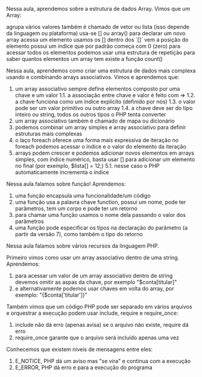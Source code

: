 Nessa aula, aprendemos sobre a estrutura de dados Array. Vimos que um Array:

agrupa vários valores
também é chamado de vetor ou lista (isso depende da linguagem ou plataforma)
usa-se [] ou array() para declarar um novo array
acessa um elemento usamos os []
dentro dos `[]´ vem a posição do elemento
possui um índice que por padrão começa com 0 (zero)
para acessar todos os elementos podemos usar uma estrutura de repetição
para saber quantos elementos um array tem existe a função count()

Nessa aula, aprendemos como criar uma estrutura de dados mais complexa usando e combinando arrays associativos. Vimos e aprendemos que:

1. um array associativo sempre define elementos composto por uma chave e um valor
1.1. a associação entre chave e valor é feito com =>
1.2. a chave funciona como um índice explicito (definido por nós)
1.3. o valor pode ser um valor primitivo ou outro array
1.4. a chave deve ser do tipo inteiro ou string, todos os outros tipos o PHP tenta converter
2. um array associativo também é chamado de mapa ou dicionário
3. podemos combinar um array simples e array associativo para definir estruturas mais complexas
4. o laço foreach oferece uma forma mais expressiva de iteração
no foreach podemos acessar o índice e o valor do elemento da iteração
5. arrays podem crescer e podemos adicionar novos elementos
em arrays simples, com índice numérico, basta usar [] para adicionar um elemento no final (por exemplo, $lista[] = 12;)
5.1. nesse caso o PHP automaticamente incrementa o índice

Nessa aula falamos sobre função! Aprendemos:

1. uma função encapsula uma funcionalidade/um código
2. uma função usa a palavra chave function, possui um nome, pode ter parâmetros, tem um corpo e pode ter um retorno
3. para chamar uma função usamos o nome dela passando o valor dos parâmetros
4. uma função pode especificar os tipos na declaração do parâmetro (a partir da versão 7), como também o tipo do retorno

Nessa aula falamos sobre vários recursos da linguagem PHP.

Primeiro vimos como usar um array associativo dentro de uma string. Aprendemos:

1. para acessar um valor de um array associativo dentro de string devemos omitir as aspas da chave, por exemplo "$conta[titular]"
2. e alternativamente podemos usar chaves em volta do array, por exemplo: "{$conta['titular']}"

Também vimos que um código PHP pode ser separado em vários arquivos e orquestrar a execução podem usar include, require e require_once:

1. include não dá erro (apenas avisa) se o arquivo não existe, require dá erro
2. require_once garante que o arquivo será incluído apenas uma vez

Conhecemos que existem níveis de mensagens entre eles:

1. E_NOTICE, PHP dá um aviso mas "se vira" e continua com a execução
2. E_ERROR, PHP dá erro e para a execução do programa